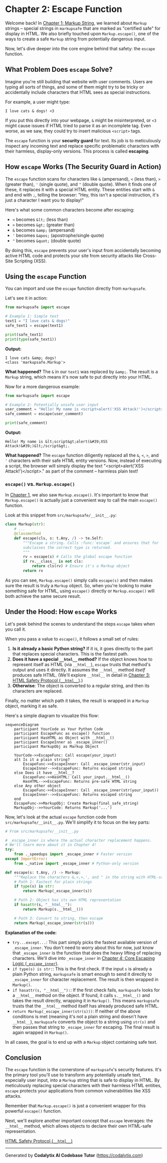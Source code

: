 # Chapter 2: Escape Function

Welcome back! In [Chapter 1: Markup String](01_markup_string_.md), we learned about `Markup` strings – special strings in `markupsafe` that are marked as "certified safe" for display in HTML. We also briefly touched upon `Markup.escape()`, one of the ways to create a safe `Markup` string from potentially dangerous input.

Now, let's dive deeper into the core engine behind that safety: the `escape` function.

## What Problem Does `escape` Solve?

Imagine you're still building that website with user comments. Users are typing all sorts of things, and some of them might try to be tricky or accidentally include characters that HTML sees as special instructions.

For example, a user might type:

```
I love cats & dogs! <3
```

If you put this directly into your webpage, `&` might be misinterpreted, or `<3` might cause issues if HTML tried to parse it as an incomplete tag. Even worse, as we saw, they could try to insert malicious `<script>` tags.

The `escape` function is your **security guard** for text. Its job is to meticulously inspect any incoming text and replace specific problematic characters with their harmless, display-only versions. This process is called **escaping**.

## How `escape` Works (The Security Guard in Action)

The `escape` function scans for characters like `&` (ampersand), `<` (less than), `>` (greater than), `'` (single quote), and `"` (double quote). When it finds one of these, it replaces it with a special HTML entity. These entities start with `&` and end with `;`, telling the browser: "Hey, this isn't a special instruction, it's just a character I want you to display!"

Here's what some common characters become after escaping:

*   `<` becomes `&lt;` (less than)
*   `>` becomes `&gt;` (greater than)
*   `&` becomes `&amp;` (ampersand)
*   `'` becomes `&apos;` (apostrophe/single quote)
*   `"` becomes `&quot;` (double quote)

By doing this, `escape` prevents your user's input from accidentally becoming active HTML code and protects your site from security attacks like Cross-Site Scripting (XSS).

## Using the `escape` Function

You can import and use the `escape` function directly from `markupsafe`.

Let's see it in action:

```python
from markupsafe import escape

# Example 1: Simple text
text1 = "I love cats & dogs!"
safe_text1 = escape(text1)

print(safe_text1)
print(type(safe_text1))
```

**Output:**

```
I love cats &amp; dogs!
<class 'markupsafe.Markup'>
```

**What happened?**
The `&` in our `text1` was replaced by `&amp;`. The result is a `Markup` string, which means it's now safe to put directly into your HTML.

Now for a more dangerous example:

```python
from markupsafe import escape

# Example 2: Potentially unsafe user input
user_comment = "Hello! My name is <script>alert('XSS Attack!')</script>."
safe_comment = escape(user_comment)

print(safe_comment)
```

**Output:**

```
Hello! My name is &lt;script&gt;alert(&#39;XSS Attack!&#39;)&lt;/script&gt;.
```

**What happened?**
The `escape` function diligently replaced all the `&`, `<`, `>`, and `'` characters with their safe HTML entity versions. Now, instead of executing a script, the browser will simply display the text "&lt;script&gt;alert(&#39;XSS Attack!&#39;)&lt;/script&gt;." as part of the comment – harmless plain text!

### `escape()` vs. `Markup.escape()`

In [Chapter 1](01_markup_string_.md), we also saw `Markup.escape()`. It's important to know that `Markup.escape()` is actually just a convenient way to call the main `escape()` function.

Look at this snippet from `src/markupsafe/__init__.py`:

```python
class Markup(str):
    # ...
    @classmethod
    def escape(cls, s: t.Any, /) -> te.Self:
        """Escape a string. Calls :func:`escape` and ensures that for
        subclasses the correct type is returned.
        """
        rv = escape(s) # Calls the global escape function
        if rv.__class__ is not cls:
            return cls(rv) # Ensure it's a Markup object
        return rv
```

As you can see, `Markup.escape()` simply calls `escape(s)` and then makes sure the result is truly a `Markup` object. So, when you're looking to make something safe for HTML, using `escape()` directly or `Markup.escape()` will both achieve the same secure result.

## Under the Hood: How `escape` Works

Let's peek behind the scenes to understand the steps `escape` takes when you call it.

When you pass a value to `escape()`, it follows a small set of rules:

1.  **Is it already a basic Python string?** If it is, it goes directly to the part that replaces special characters. This is the fastest path.
2.  **Does it have a special `__html__` method?** If the object knows how to represent itself as HTML (via `__html__`), `escape` trusts that method's output and uses it directly. It assumes the `__html__` method *itself* produces safe HTML. (We'll explore `__html__` in detail in [Chapter 3: HTML Safety Protocol (`__html__`)](03_html_safety_protocol_____html_____.md).)
3.  **Otherwise**: The object is converted to a regular string, and then its characters are replaced.

Finally, no matter which path it takes, the result is wrapped in a `Markup` object, marking it as safe.

Here's a simple diagram to visualize this flow:

```mermaid
sequenceDiagram
    participant YourCode as Your Python Code
    participant EscapeFunc as escape() function
    participant HasHTML as Object with __html__()
    participant EscapeInner as _escape_inner()
    participant MarkupObj as Markup Object

    YourCode->>EscapeFunc: Call escape(your_input)
    alt Is it a plain string?
        EscapeFunc->>EscapeInner: Call _escape_inner(str_input)
        EscapeInner-->>EscapeFunc: Returns escaped string
    else Does it have __html__?
        EscapeFunc->>HasHTML: Call your_input.__html__()
        HasHTML-->>EscapeFunc: Returns pre-safe HTML string
    else Any other object
        EscapeFunc->>EscapeInner: Call _escape_inner(str(your_input))
        EscapeInner-->>EscapeFunc: Returns escaped string
    end
    EscapeFunc->>MarkupObj: Create Markup(final_safe_string)
    MarkupObj-->>YourCode: Returns Markup('...')
```

Now, let's look at the actual `escape` function code from `src/markupsafe/__init__.py`. We'll simplify it to focus on the key parts:

```python
# From src/markupsafe/__init__.py

# _escape_inner is where the actual character replacement happens.
# We'll learn more about it in Chapter 4!
try:
    from ._speedups import _escape_inner # Faster version
except ImportError:
    from ._native import _escape_inner # Python-only version

def escape(s: t.Any, /) -> Markup:
    """Replace the characters &,<,>,', and " in the string with HTML-safe sequences."""
    # Path 1: Fastest for plain strings
    if type(s) is str:
        return Markup(_escape_inner(s))

    # Path 2: Object has its own HTML representation
    if hasattr(s, "__html__"):
        return Markup(s.__html__())

    # Path 3: Convert to string, then escape
    return Markup(_escape_inner(str(s)))
```

**Explanation of the code:**

*   `try...except...`: This part simply picks the fastest available version of `_escape_inner`. You don't need to worry about this for now, just know that `_escape_inner` is the function that does the heavy lifting of replacing characters. We'll dive into `_escape_inner` in [Chapter 4: Core Escaping Logic (`_escape_inner`)](04_core_escaping_logic____escape_inner___.md).
*   `if type(s) is str:`: This is the first check. If the input `s` is already a plain Python string, `markupsafe` is smart enough to send it directly to `_escape_inner` for character replacement. The result is then wrapped in `Markup()`.
*   `if hasattr(s, "__html__"):`: If the first check fails, `markupsafe` looks for a `__html__` method on the object. If found, it calls `s.__html__()` and takes the result directly, wrapping it in `Markup()`. This means `markupsafe` trusts that the `__html__` method itself has already produced safe HTML.
*   `return Markup(_escape_inner(str(s)))`: If neither of the above conditions is met (meaning it's not a plain string and doesn't have `__html__`), `markupsafe` converts the object to a string using `str(s)` and then passes that string to `_escape_inner` for escaping. The final result is again wrapped in `Markup()`.

In all cases, the goal is to end up with a `Markup` object containing safe text.

## Conclusion

The `escape` function is the cornerstone of `markupsafe`'s security features. It's the primary tool you'll use to transform any potentially unsafe text, especially user input, into a `Markup` string that is safe to display in HTML. By meticulously replacing special characters with their harmless HTML entities, `escape` protects your applications from common vulnerabilities like XSS attacks.

Remember that `Markup.escape()` is just a convenient wrapper for this powerful `escape()` function.

Next, we'll explore another important concept that `escape` leverages: the `__html__` method, which allows objects to declare their own HTML-safe representation.

[HTML Safety Protocol (`__html__`)](03_html_safety_protocol_____html_____.md)

---

Generated by **Codalytix AI Codebase Tutor**
(https://codalytix.com)
